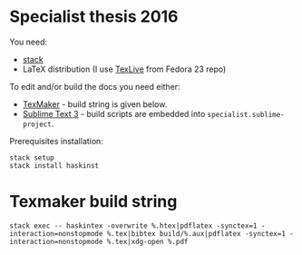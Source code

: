 # Specialist thesis 2016

You need:
- [stack](https://stackage.org)
- LaTeX distribution (I use [TexLive](https://www.tug.org/texlive/) from Fedora 23 repo)

To edit and/or build the docs you need either:
- [TexMaker](http://www.xm1math.net/texmaker/) - build string is given below.
- [Sublime Text 3](https://www.sublimetext.com/) - build scripts are embedded into `specialist.sublime-project`.

Prerequisites installation:
```
stack setup
stack install haskinst
```

# Texmaker build string

```
stack exec -- haskintex -overwrite %.htex|pdflatex -synctex=1 -interaction=nonstopmode %.tex|bibtex build/%.aux|pdflatex -synctex=1 -interaction=nonstopmode %.tex|xdg-open %.pdf
```